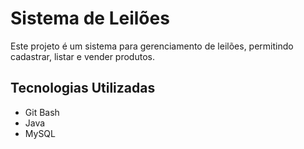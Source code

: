 # Sistema de Leilões

Este projeto é um sistema para gerenciamento de leilões, permitindo cadastrar, listar e vender produtos.

## Tecnologias Utilizadas
- Git Bash
- Java
- MySQL
